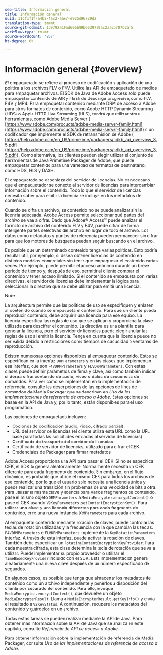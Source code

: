 ```yaml
---
seo-title: Información general
title: Información general
uuid: 11cf1f1f-a4b2-4ac2-aae7-e925d96729d2
translation-type: tm+mt
source-git-commit: 1b9792a10ad606b99b6639799ac2aacb707b2af5
workflow-type: tm+mt
source-wordcount: '867'
ht-degree: 0%

---
```



# Información general {#overview}

*El* empaquetado se refiere al proceso de codificación y aplicación de una política a los archivos FLV o F4V. Utilice las API de empaquetado de medios para empaquetar archivos. El SDK de Java de Adobe Access solo puede empaquetar contenido de AIR y Flash de descarga progresiva, como FLV, F4V y MP4. Para empaquetar contenido mediante DRM de acceso a Adobe para otros formatos de contenido, como Adobe HTTP Dynamic Streaming (HDS) o Apple HTTP Live Streaming (HLS), tendrá que utilizar otras herramientas, como Adobe Media Server ( [https://www.adobe.com/products/adobe-media-server-family.html](https://www.adobe.com/products/adobe-media-server-family.html)) o un codificador que implemente el SDK de retransmisión de Adobe ( [https://help.adobe.com/en_US/primetime/packagers/hdkb_api_overview_3.5.pdf](https://help.adobe.com/en_US/primetime/packagers/hdkb_api_overview_3.5.pdf)). Como alternativa, los clientes pueden elegir utilizar el conjunto de herramientas de Java Primetime Packager de Adobe, que puede empaquetar contenido para una variedad de formatos de destinatario, como HDS, HLS y DASH.

El empaquetado se desenlaza del servidor de licencias. No es necesario que el empaquetador se conecte al servidor de licencias para intercambiar información sobre el contenido. Todo lo que el servidor de licencias necesita saber para emitir la licencia se incluye en los metadatos de contenido.

Cuando se cifra un archivo, su contenido no se puede analizar sin la licencia adecuada. Adobe Access permite seleccionar qué partes del archivo se van a cifrar. Dado que Adobe® Access™ puede analizar el formato de archivo del contenido FLV y F4V, puede cifrar de forma inteligente partes selectivas del archivo en lugar de todo el archivo. Los datos como metadatos y puntos de referencia pueden permanecer sin cifrar para que los motores de búsqueda puedan seguir buscando en el archivo.

Es posible que un determinado contenido tenga varias políticas. Esto podría resultar útil, por ejemplo, si desea obtener licencias de contenido en distintos modelos comerciales sin tener que empaquetar el contenido varias veces. Por ejemplo, puede permitir el acceso anónimo durante un breve período de tiempo y, después de eso, permitir al cliente comprar el contenido y tener acceso ilimitado. Si el contenido se empaqueta con varias directivas, el servidor de licencias debe implementar la lógica para seleccionar la directiva que se debe utilizar para emitir una licencia.

>[!NOTE]
>
>La arquitectura permite que las políticas de uso se especifiquen y enlazen al contenido cuando se empaqueta el contenido. Para que un cliente pueda reproducir contenido, debe adquirir una licencia para ese equipo. La licencia especifica las reglas de uso que se aplican y proporciona la clave utilizada para descifrar el contenido. La directiva es una plantilla para generar la licencia, pero el servidor de licencias puede elegir anular las reglas de uso al emitir la licencia. Tenga en cuenta que la licencia puede no ser válida debido a restricciones como tiempos de caducidad o ventanas de reproducción.

Existen numerosas opciones disponibles al empaquetar contenido. Estos se especifican en la interfaz `DRMParameters` y en las clases que implementan esa interfaz, que son `F4VDRMParameters` y `FLVDRMParameters`. Con estas clases puede definir parámetros de firma y clave, así como también indicar si desea cifrar contenido de audio, vídeo o datos de secuencias de comandos. Para ver cómo se implementan en la implementación de referencia, consulte las descripciones de las opciones de línea de comandos de Media Packager que se describen en *Uso de las implementaciones de referencia de acceso a Adobe*. Estas opciones se basan en la API de Java y, por lo tanto, están disponibles para el uso programático.

Las opciones de empaquetado incluyen:

* Opciones de codificación (audio, vídeo, cifrado parcial).
* URL del servidor de licencias (el cliente utiliza esta URL como la URL base para todas las solicitudes enviadas al servidor de licencias)
* Certificado de transporte del servidor de licencias
* Certificado de servidor de licencias, utilizado para cifrar el CEK.
* Credenciales de Packager para firmar metadatos

Adobe Access proporciona una API para pasar el CEK. Si no se especifica CEK, el SDK lo genera aleatoriamente. Normalmente necesita un CEK diferente para cada fragmento de contenido. Sin embargo, en el flujo dinámico, es probable que utilice el mismo CEK para todos los archivos de ese contenido, por lo que el usuario solo necesita una licencia única y puede realizar una transición sin problemas de una velocidad de bits a otra. Para utilizar la misma clave y licencia para varios fragmentos de contenido, pase el mismo objeto `DRMParameters` a `MediaEncrypter.encryptContent()` o pase el CEK usando `V2KeyParameters.setContentEncryptionKey()`. Para utilizar una clave y una licencia diferentes para cada fragmento de contenido, cree una nueva instancia `DRMParameters` para cada archivo.

Al empaquetar contenido mediante rotación de claves, puede controlar las teclas de rotación utilizadas y la frecuencia con la que cambian las teclas. `F4VDRMParameters` e  `FLVDRMParameters` implemente la  `KeyRotationParameters` interfaz. A través de esta interfaz, puede activar la rotación de claves. También debe especificar un `RotatingContentEncryptionKeyProvider`. Para cada muestra cifrada, esta clase determina la tecla de rotación que se va a utilizar. Puede implementar su propio proveedor o utilizar el `TimeBasedKeyProvider` incluido con el SDK. Esta implementación genera aleatoriamente una nueva clave después de un número especificado de segundos.

En algunos casos, es posible que tenga que almacenar los metadatos de contenido como un archivo independiente y ponerlos a disposición del cliente por separado del contenido. Para ello, invoque `MediaEncrypter.encryptContent()`, que devuelve un objeto `MediaEncrypterResult`. Llama a `MediaEncrypterResult.getKeyInfo()` y envía el resultado a `V2KeyStatus`. A continuación, recupere los metadatos del contenido y guárdelos en un archivo.

Todas estas tareas se pueden realizar mediante la API de Java. Para obtener más información sobre la API de Java que se analiza en este capítulo, consulte *Referencia de API de acceso a Adobe*.

Para obtener información sobre la implementación de referencia de Media Packager, consulte *Uso de las implementaciones de referencia de acceso a Adobe*.
